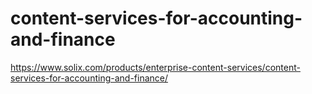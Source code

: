 # content-services-for-accounting-and-finance
https://www.solix.com/products/enterprise-content-services/content-services-for-accounting-and-finance/

